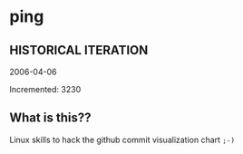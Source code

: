 # ping

## HISTORICAL ITERATION
2006-04-06

Incremented: 3230

## What is this?? 
Linux skills to hack the github commit visualization chart `;-)`
